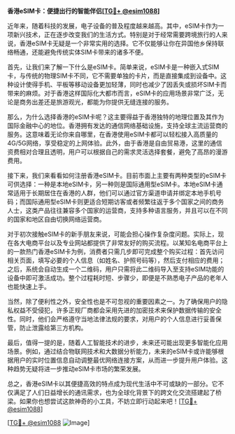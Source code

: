 **香港eSIM卡：便捷出行的智能伴侣[[TG💪+ @esim1088](https://t.me/s/esim1088)]**

近年来，随着科技的发展，电子设备的普及程度越来越高。其中，eSIM卡作为一项新兴技术，正在逐步改变我们的生活方式。特别是对于经常需要跨境旅行的人来说，香港eSIM卡无疑是一个非常实用的选择。它不仅能够让你在异国他乡保持联络畅通，还能避免传统实体SIM卡带来的诸多不便。

首先，让我们来了解一下什么是eSIM卡。简单来说，eSIM卡是一种嵌入式SIM卡，与传统的物理SIM卡不同，它不需要单独的卡片，而是直接集成到设备中。这种设计使得手机、平板等移动设备更加轻薄，同时也减少了因丢失或损坏SIM卡而带来的麻烦。对于香港这样国际化大都市而言，eSIM卡的应用场景非常广泛，无论是商务出差还是旅游观光，都能为你提供无缝连接的服务。

那么，为什么选择香港的eSIM卡呢？这主要得益于香港独特的地理位置及其作为国际金融中心的地位。香港拥有发达的通信网络基础设施，支持全球主流运营商的服务。这意味着无论你来自哪里，在香港使用eSIM卡都可以轻松接入高质量的4G/5G网络，享受稳定的上网体验。此外，由于香港是自由贸易港，这里的通信资费相对合理且透明，用户可以根据自己的需求灵活选择套餐，避免了高昂的漫游费用。

接下来，我们来看看如何注册香港eSIM卡。目前市面上主要有两种类型的eSIM卡可供选择：一种是本地eSIM卡，另一种则是国际通用型eSIM卡。本地eSIM卡通常适用于长期居住在香港的人群，他们可以通过官方渠道申请并绑定本地手机号码；而国际通用型eSIM卡则更适合短期访客或者频繁往返于多个国家之间的商务人士，这类产品往往兼容多个国家的运营商，支持多种语言服务，并且可以在不同的国家和地区自由切换网络运营商。

对于初次接触eSIM卡的新手朋友来说，可能会担心操作复杂度问题。实际上，现在各大电商平台以及专业网站都提供了非常友好的购买流程。以某知名电商平台上的一款热门香港eSIM卡为例，消费者只需几步即可完成整个购买过程：首先访问相关页面，填写必要的个人信息（如姓名、护照号码等），然后支付相应的费用；之后，系统会自动生成一个二维码，用户只需将此二维码导入至支持eSIM功能的设备中即可激活成功。整个过程耗时短、步骤少，即便是不熟悉电子产品的老年人也能快速上手。

当然，除了便利性之外，安全性也是不可忽视的重要因素之一。为了确保用户的隐私权益不受侵犯，许多正规厂商都会采用先进的加密技术来保护数据传输的安全性。同时，他们会严格遵守当地法律法规的要求，对用户的个人信息进行妥善保管，防止泄露给第三方机构。

最后，值得一提的是，随着人工智能技术的进步，未来还可能出现更多智能化应用场景。例如，通过结合物联网技术和大数据分析能力，未来的eSIM卡或许能够根据用户的实时位置信息自动调整最优网络连接方案，从而进一步提升用户体验。这种趋势无疑将进一步推动eSIM卡市场的繁荣发展。

总之，香港eSIM卡以其便捷高效的特点成为现代生活中不可或缺的一部分。它不仅满足了人们日益增长的通讯需求，也为全球化背景下的跨文化交流搭建起了桥梁。如果你也想尝试这款神奇的小工具，不妨立即行动起来吧！[[TG💪+ @esim1088](https://t.me/s/esim1088)]

[[TG💪+ @esim1088](https://t.me/s/esim1088) ![Image](https://i.postimg.cc/4NQfJmqS/Snipaste-2025-05-13-00-14-12.png)]